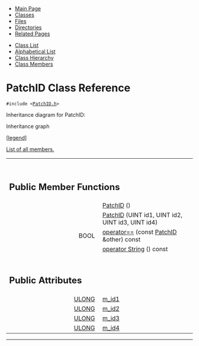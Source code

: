 <div class="tabs">

- [Main Page](index.md)
- <span id="current">[Classes](annotated.md)</span>
- [Files](files.md)
- [Directories](dirs.md)
- [Related Pages](pages.md)

</div>

<div class="tabs">

- [Class List](annotated.md)
- [Alphabetical List](classes.md)
- [Class Hierarchy](hierarchy.md)
- [Class Members](functions.md)

</div>

# PatchID Class Reference

`#include <`<a href="PatchID_8h-source.md" class="el"><code>PatchID.h</code></a>`>`

Inheritance diagram for PatchID:

<span class="image placeholder" original-image-src="classPatchID__inherit__graph.gif" original-image-title="" border="0" usemap="#PatchID__inherit__map">Inheritance graph</span>

\[[legend](graph_legend.md)\]

[List of all members.](classPatchID-members.md)

<table data-border="0" data-cellpadding="0" data-cellspacing="0">
<colgroup>
<col style="width: 50%" />
<col style="width: 50%" />
</colgroup>
<tbody>
<tr>
<td></td>
<td></td>
</tr>
<tr>
<td colspan="2"><br />
&#10;<h2 id="public-member-functions">Public Member Functions</h2></td>
</tr>
<tr>
<td class="memItemLeft" style="text-align: right;" data-nowrap="" data-valign="top"> </td>
<td class="memItemRight" data-valign="bottom"><a href="classPatchID.md#3a3e8fa4f1194790a051947e3ef295ff" class="el">PatchID</a> ()</td>
</tr>
<tr>
<td class="memItemLeft" style="text-align: right;" data-nowrap="" data-valign="top"> </td>
<td class="memItemRight" data-valign="bottom"><a href="classPatchID.md#db723a448f77b39dc560a0b3c80af7e3" class="el">PatchID</a> (UINT id1, UINT id2, UINT id3, UINT id4)</td>
</tr>
<tr>
<td class="memItemLeft" style="text-align: right;" data-nowrap="" data-valign="top">BOOL </td>
<td class="memItemRight" data-valign="bottom"><a href="classPatchID.md#1d9dbb49b77de2b539acc607e2cf4cc6" class="el">operator==</a> (const <a href="classPatchID.md" class="el">PatchID</a> &amp;other) const</td>
</tr>
<tr>
<td class="memItemLeft" style="text-align: right;" data-nowrap="" data-valign="top"> </td>
<td class="memItemRight" data-valign="bottom"><a href="classPatchID.md#813281b8de988448c4a679184045ea4b" class="el">operator String</a> () const</td>
</tr>
<tr>
<td colspan="2"><br />
&#10;<h2 id="public-attributes">Public Attributes</h2></td>
</tr>
<tr>
<td class="memItemLeft" style="text-align: right;" data-nowrap="" data-valign="top"><a href="DataType_8h.md#0edad1cd854da1f522d2a35119917e84" class="el">ULONG</a> </td>
<td class="memItemRight" data-valign="bottom"><a href="classPatchID.md#aad31f6a74b1cf09fb1ec8e9dd453b8a" class="el">m_id1</a></td>
</tr>
<tr>
<td class="memItemLeft" style="text-align: right;" data-nowrap="" data-valign="top"><a href="DataType_8h.md#0edad1cd854da1f522d2a35119917e84" class="el">ULONG</a> </td>
<td class="memItemRight" data-valign="bottom"><a href="classPatchID.md#121347ed5e4b372388c0a3aaf448990f" class="el">m_id2</a></td>
</tr>
<tr>
<td class="memItemLeft" style="text-align: right;" data-nowrap="" data-valign="top"><a href="DataType_8h.md#0edad1cd854da1f522d2a35119917e84" class="el">ULONG</a> </td>
<td class="memItemRight" data-valign="bottom"><a href="classPatchID.md#7b15813ec73c7b40a148a493982c8dbe" class="el">m_id3</a></td>
</tr>
<tr>
<td class="memItemLeft" style="text-align: right;" data-nowrap="" data-valign="top"><a href="DataType_8h.md#0edad1cd854da1f522d2a35119917e84" class="el">ULONG</a> </td>
<td class="memItemRight" data-valign="bottom"><a href="classPatchID.md#ca124735b304389a6aeea124703c5666" class="el">m_id4</a></td>
</tr>
</tbody>
</table>

------------------------------------------------------------------------

<span id="_details"></span>

